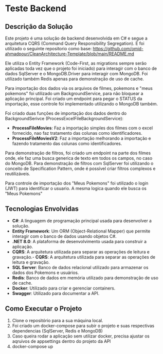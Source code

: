 # Teste Backend

## Descrição da Solução

Este projeto é uma solução de backend desenvolvida em C# e segue a arquitetura CQRS (Command Query Responsibility Segregation). E foi utilizado o seguinte repositorio como base: https://github.com/omid-ahmadpour/CleanArchitecture-Template/blob/main/README.md

Ele utiliza o Entity Framework (Code-First, as migrations sempre serão aplicadas toda vez que o projeto foi iniciado) para interagir com o banco de dados SqlServer e o MongoDB.Driver para interagir com MongoDB. Foi utilizado também Redis apenas para demonstração de uso de cache.

Para importação dos dados via os arquivos de filmes, pokemons e "meus pokemons" foi utilizado um BackgroundService, para não bloquear a aplicação principal. Foi criado um endpoint para pegar o STATUS da importação, esse controle foi implementado utilizando o MongoDB também.

Foi criado duas funções de importação dos dados dentro do BackgroundSerivce (ProcessExcelFileBackgroundService):
- **ProcessFileMovies**: Faz a importação simples dos filmes com o excel fornecido, nao faz tratamento das colunas como identificadores.
- **ProcessFileMoviesV2**: Faz a importação melhorando a importação e fazendo tratamento das colunas como identificadores.

Para demonstração de filtros, foi criado um endpoint na parte dos filmes onde, ele faz uma busca generica de texto em todos os campos, no caso do MongoDB.
Para demonstração de filtros com SqlServer foi utilizando o conceito de Specification Pattern, onde é possível criar filtros complexos e reutilizáveis.

Para controle de importação dos "Meus Pokemons" foi utilizado o login (JWT) para identificar o usuario. A mesma logica quando ele busca os "Meus Pokemons"

## Tecnologias Envolvidas

- **C#**: A linguagem de programação principal usada para desenvolver a solução.
- **Entity Framework**: Um ORM (Object-Relational Mapper) que permite interagir com o banco de dados usando objetos C#.
- **.NET 8.0**: A plataforma de desenvolvimento usada para construir a aplicação.
- **CQRS**: A arquitetura utilizada para separar as operações de leitura e gravação.- **CQRS**: A arquitetura utilizada para separar as operações de leitura e gravação.
- **SQL Server**: Banco de dados relacional utilizado para armazenar os dados dos Pokemons e usuários.
- **Redis**: Banco de dados em memória utilizado para demonstração de uso de cache.
- **Docker**: Utilizado para criar e gerenciar containers.
- **Swagger**: Utilizado para documentar a API.

## Como Executar o Projeto

1. Clone o repositório para a sua máquina local.
2. Foi criado um docker-compose para subir o projeto e suas respectivas dependencias (SqlServer, Redis e MongoDB)
3. Caso queira rodar a aplicação sem utilizar docker, precisa ajustar os aqruivos de appsettings dentro do projeto da API
4. docker-compose up 

